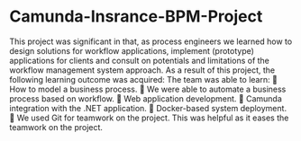 # Camunda-Insrance-BPM-Project
This project was significant in that, as process engineers we learned how to design
solutions for workflow applications, implement (prototype) applications for clients and consult on
potentials and limitations of the workflow management system approach. As a result of this
project, the following learning outcome was acquired:
The team was able to learn:
 How to model a business process.
 We were able to automate a business process based on workflow.
 Web application development.
 Camunda integration with the .NET application.
 Docker-based system deployment.
 We used Git for teamwork on the project. This was helpful as it eases the teamwork
on the project.
